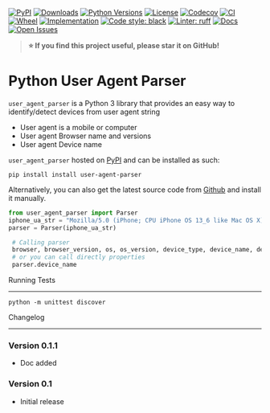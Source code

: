 [![PyPI](https://img.shields.io/pypi/v/user-agent-parser.svg)](https://pypi.org/project/user-agent-parser/)
[![Downloads](https://pepy.tech/badge/user-agent-parser/month)](https://pepy.tech/project/user-agent-parser)
[![Python Versions](https://img.shields.io/pypi/pyversions/user-agent-parser.svg)](https://pypi.org/project/user-agent-parser/)
[![License](https://img.shields.io/github/license/Purushot14/user-agent-parser.svg)](https://github.com/Purushot14/user-agent-parser/blob/main/LICENSE)
[![Codecov](https://codecov.io/github/Purushot14/user-agent-parser/branch/main/graph/badge.svg)](https://codecov.io/gh/Purushot14/user-agent-parser)
[![CI](https://github.com/Purushot14/user-agent-parser/actions/workflows/main.yml/badge.svg)](https://github.com/Purushot14/user-agent-parser/actions/workflows/ci.yml)
[![Wheel](https://img.shields.io/pypi/wheel/user-agent-parser.svg)](https://pypi.org/project/user-agent-parser/#files)
[![Implementation](https://img.shields.io/pypi/implementation/user-agent-parser.svg)](https://pypi.org/project/user-agent-parser/)
[![Code style: black](https://img.shields.io/badge/code%20style-black-000000.svg)](https://github.com/psf/black)
[![Linter: ruff](https://img.shields.io/badge/linter-ruff-5D8FCC.svg?logo=ruff&logoColor=white)](https://docs.astral.sh/ruff/)
[![Docs](https://img.shields.io/badge/docs-gh--pages-blue.svg)](https://purushot14.github.io/user-agent-parser/)
[![Open Issues](https://img.shields.io/github/issues/Purushot14/user-agent-parser.svg)](https://github.com/Purushot14/user-agent-parser/issues)

> **⭐ If you find this project useful, please star it on GitHub!**

# Python User Agent Parser

`user_agent_parser` is a Python 3 library that provides an easy way to identify/detect devices from user agent string
* User agent is a mobile or computer
* User agent Browser name and versions
* User agent Device name

`user_agent_parser` hosted on [PyPI](http://pypi.python.org/pypi/user-agent-parser/) and can be installed as such:


    pip install install user-agent-parser

Alternatively, you can also get the latest source code from [Github](https://github.com/Purushot14/user-agent-parser) and install it manually.

```python 
from user_agent_parser import Parser
iphone_ua_str = "Mozilla/5.0 (iPhone; CPU iPhone OS 13_6 like Mac OS X) AppleWebKit/605.1.15 (KHTML, like Gecko) CriOS/92.0.4515.90 Mobile/15E148 Safari/604.1"
parser = Parser(iphone_ua_str)

 # Calling parser
 browser, browser_version, os, os_version, device_type, device_name, device_host = parser()
 # or you can call directly properties
 parser.device_name
```
Running Tests

_____________

    python -m unittest discover


Changelog
__________

### Version 0.1.1

* Doc added

### Version 0.1

* Initial release